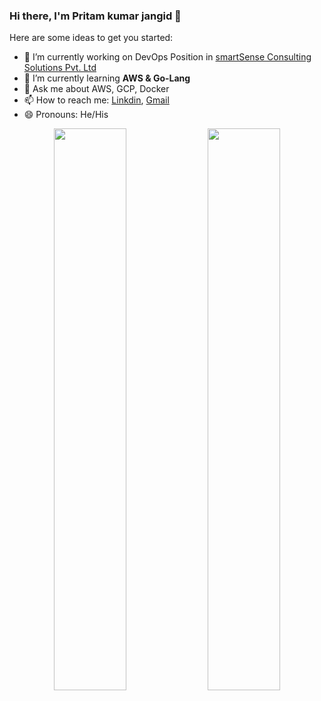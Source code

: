 ### Hi there, I'm Pritam kumar jangid 👋

Here are some ideas to get you started:


- 🔭 I’m currently working on DevOps Position in  [smartSense Consulting Solutions Pvt. Ltd](https://www.smartsensesolutions.com/) 
- 🌱 I’m currently learning **AWS & Go-Lang**
- 💬 Ask me about AWS, GCP, Docker
- 📫 How to reach me: [Linkdin](https://www.linkedin.com/in/pritam-kumar-/), [Gmail](pritamjangidsgvu@gmail.com)
- 😄 Pronouns: He/His



<p align="center">
  <img width="48%" src="https://github-readme-stats.vercel.app/api?username=pkjangid&&show_icons=true&title_color=yellow&icon_color=yellow&text_color=yellow&bg_color=black" />
  <img width="48%" src="https://github-readme-streak-stats.herokuapp.com/?user=pkjangid&show_icons=true&title_color=yellow&icon_color=yellow&text_color=yellow&bg_color=black" />
</p>

 [](file:///home/pritam/Downloads/pkjangid-2021.stl)
